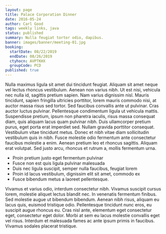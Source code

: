 ```yaml
---
layout: page
title: Palace Corporation Dinner
date: 2016-05-24
author: Carl Good
tags: weekly links, java
status: published
summary: Nulla feugiat tortor odio, dapibus.
banner: images/banner/meeting-01.jpg
booking:
  startDate: 08/22/2019
  endDate: 08/26/2019
  ctyhocn: AVPTKHX
  groupCode: PCD
published: true
---
```

Nulla maximus ligula sit amet dui tincidunt feugiat. Aliquam sit amet neque vel lectus rhoncus vestibulum. Aenean non varius nibh. Ut est nisi, vehicula nec nulla id, sagittis pretium sapien. Nam varius dignissim nisl. Mauris tincidunt, sapien fringilla ultricies porttitor, lorem mauris commodo nisi, at auctor massa risus sed tortor. Sed faucibus convallis ante ut pulvinar.
Cras auctor luctus pulvinar. Pellentesque condimentum ligula ut vehicula mattis. Suspendisse pretium, ipsum non pharetra iaculis, risus massa consequat diam, quis aliquam lacus quam pulvinar nibh. Duis ullamcorper pretium purus, eget porta erat imperdiet sed. Nullam gravida porttitor consequat. Vestibulum vitae tincidunt metus. Donec et nibh vitae diam sollicitudin vestibulum quis in nibh. Fusce molestie odio fermentum ante consectetur faucibus molestie a enim. Aenean pretium leo et rhoncus sagittis. Aliquam erat volutpat. Sed justo arcu, rhoncus et rutrum a, mollis fermentum urna.

* Proin pretium justo eget fermentum pulvinar
* Fusce non est quis ligula pulvinar malesuada
* Duis nec ligula suscipit, semper nulla faucibus, feugiat lorem
* Proin id lacus vestibulum, dignissim elit sit amet, commodo ex
* Fusce bibendum metus a laoreet pellentesque.

Vivamus et varius odio, interdum consectetur nibh. Vivamus suscipit cursus lorem, molestie aliquet lectus blandit nec. In venenatis fermentum finibus. Sed molestie augue ut bibendum bibendum. Aenean nibh risus, aliquam eu lacus quis, euismod tristique odio. Pellentesque tincidunt nunc eros, eu suscipit augue rhoncus eu. Cras nisl ante, elementum eget consectetur eget, consectetur eget dolor. Morbi at sem eu lacus molestie convallis eget vel risus. Interdum et malesuada fames ac ante ipsum primis in faucibus. Vivamus sodales placerat tristique.
